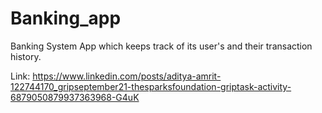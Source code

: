 # Banking_app
Banking System App which keeps track of its user's and their transaction history.

Link: https://www.linkedin.com/posts/aditya-amrit-122744170_gripseptember21-thesparksfoundation-griptask-activity-6879050879937363968-G4uK

